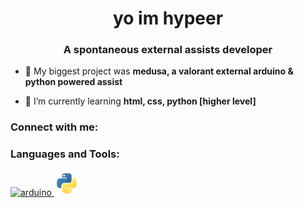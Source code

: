 <h1 align="center">yo im hypeer</h1>
<h3 align="center">A spontaneous external assists developer</h3>

- 🔭 My biggest project was **medusa, a valorant external arduino & python powered assist**

- 🌱 I’m currently learning **html, css, python [higher level]**

<h3 align="left">Connect with me:</h3>
<p align="left">
</p>

<h3 align="left">Languages and Tools:</h3>
<p align="left"> <a href="https://www.arduino.cc/" target="_blank" rel="noreferrer"> <img src="https://cdn.worldvectorlogo.com/logos/arduino-1.svg" alt="arduino" width="40" height="40"/> </a> <a href="https://www.python.org" target="_blank" rel="noreferrer"> <img src="https://raw.githubusercontent.com/devicons/devicon/master/icons/python/python-original.svg" alt="python" width="40" height="40"/> </a> </p>
